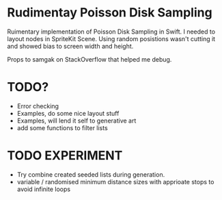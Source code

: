 # Rudimentay Poisson Disk Sampling 

Ruimentary implementation of Poisson Disk Sampling in Swift. I needed to layout nodes in SpriteKit Scene. Using random posistions wasn't cutting it and showed bias to screen width and height. 

Props to samgak on StackOverflow that helped me debug. 

# TODO?

  - Error checking
  - Examples, do some nice layout stuff
  - Examples, will lend it self to generative art
  - add some functions to filter lists

# TODO EXPERIMENT
 - Try combine created seeded lists during generation. 
 - variable / randomised  minimum distance sizes with apprioate stops to avoid infinite loops

